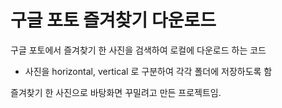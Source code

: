 # 구글 포토 즐겨찾기 다운로드
구글 포토에서 즐겨찾기 한 사진을 검색하여 로컬에 다운로드 하는 코드
- 사진을 horizontal, vertical 로 구분하여 각각 폴더에 저장하도록 함

즐겨찾기 한 사진으로 바탕화면 꾸밀려고 만든 프로젝트임.
